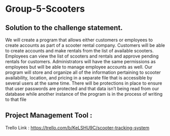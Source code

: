 # Group-5-Scooters

## Solution to the challenge statement.
We will create a program that allows either customers or employees to create accounts as part of a scooter rental company. Customers will be able to create accounts and make rentals from the list of available scooters. Employees can view the list of scooters and rentals and approve pending rentals for customers. Administrators will have the same permissions as employees but will be able to manage employee accounts as well. Our program will store and organize all of the information pertaining to scooter availability, location, and pricing in a separate file that is accessible by several users at the same time. There will be protections in place to ensure that user passwords are protected and that data isn’t being read from our database while another instance of the program is in the process of writing to that file

## Project Management Tool : 
Trello Link : https://trello.com/b/KeLSHU9C/scooter-tracking-system 
